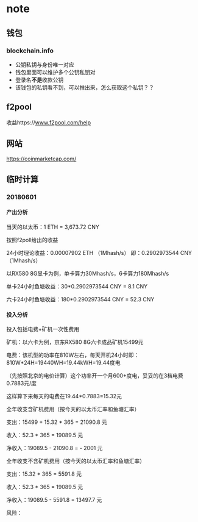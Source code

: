 # note

## 钱包

###  blockchain.info

- 公钥私钥与身份唯一对应
- 钱包里面可以维护多个公钥私钥对
- 登录名**不是**收款公钥
- 该钱包的私钥看不到，可以推出来，怎么获取这个私钥？？



## f2pool

收益https://www.f2pool.com/help



## 网站

https://coinmarketcap.com/



## 临时计算

### 20180601

#### 产出分析

当天的以太币：1 ETH = 3,673.72 CNY

按照f2poll给出的收益

24小时理论收益：0.00007902 ETH （1Mhash/s） 即：0.2902973544 CNY （1Mhash/s）



以RX580 8G显卡为例，单卡算力30Mhash/s，6卡算力180Mhash/s

单卡24小时鱼塘收益：30*0.2902973544 CNY = 8.1 CNY

六卡24小时鱼塘收益：180*0.2902973544 CNY = 52.3 CNY



#### 投入分析

投入包括电费+矿机一次性费用

矿机：以六卡为例，京东RX580 8G六卡成品矿机15499元

电费：该机型的功率在810W左右，每天开机24小时即：810W*24H=19440WH=19.44kWH=19.44度电

（先按照北京的电价计算）这个功率开一个月600+度电，妥妥的在3档电费0.7883元/度

这样算下来每天的电费在19.44*0.7883=15.32元



全年收支含矿机费用（按今天的以太币汇率和鱼塘汇率）

支出：15499 + 15.32 * 365 = 21090.8 元

收入：52.3 * 365 = 19089.5 元

净收入：19089.5 - 21090.8 = - 2001 元



全年收支不含矿机费用（按今天的以太币汇率和鱼塘汇率）

支出：15.32 * 365 = 5591.8 元

收入：52.3 * 365 = 19089.5 元

净收入：19089.5 - 5591.8 = 13497.7 元



风险：

